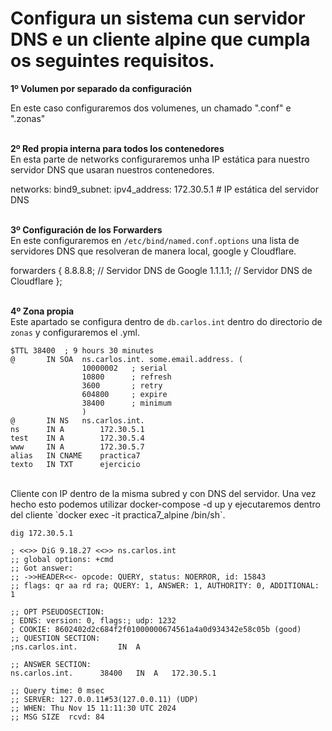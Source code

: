 # Configura un sistema cun servidor DNS e un cliente alpine que cumpla os seguintes requisitos.

**1º Volumen por separado da configuración** 

En este caso configuraremos dos volumenes, un chamado ".conf" e ".zonas"<br><br>

**2º Red propia interna para todos los contenedores**  
En esta parte de networks configuraremos unha IP estática para nuestro servidor DNS que usaran nuestros contenedores.<br>

networks:
      bind9_subnet:
        ipv4_address: 172.30.5.1  # IP estática del servidor DNS
<br><br>

**3º Configuración de los Forwarders**  
En este configuraremos en `/etc/bind/named.conf.options` una lista de servidores DNS que resolveran de manera local, google y Cloudflare.<br>

forwarders {
        8.8.8.8;  // Servidor DNS de Google
        1.1.1.1;  // Servidor DNS de Cloudflare
    };<br><br>


**4º Zona propia**  
Este apartado se configura dentro de  `db.carlos.int` dentro do directorio de `zonas` y configuraremos el .yml.  
```
$TTL 38400	; 9 hours 30 minutes
@		IN SOA	ns.carlos.int. some.email.address. (
				10000002   ; serial
				10800      ; refresh 
				3600       ; retry 
				604800     ; expire 
				38400      ; minimum 
				)
@		IN NS	ns.carlos.int.
ns		IN A		172.30.5.1
test	IN A		172.30.5.4
www		IN A		172.30.5.7
alias	IN CNAME	practica7
texto	IN TXT		ejercicio
``` 
<br>
Cliente con IP dentro de la misma subred y con DNS del servidor.
Una vez hecho esto podemos utilizar docker-compose -d up y ejecutaremos dentro del cliente `docker exec -it practica7_alpine /bin/sh`.<br>

`dig 172.30.5.1`<br>

```
; <<>> DiG 9.18.27 <<>> ns.carlos.int
;; global options: +cmd
;; Got answer:
;; ->>HEADER<<- opcode: QUERY, status: NOERROR, id: 15843
;; flags: qr aa rd ra; QUERY: 1, ANSWER: 1, AUTHORITY: 0, ADDITIONAL: 1

;; OPT PSEUDOSECTION:
; EDNS: version: 0, flags:; udp: 1232
; COOKIE: 8602402d2c684f2f01000000674561a4a0d934342e58c05b (good)
;; QUESTION SECTION:
;ns.carlos.int.			IN	A

;; ANSWER SECTION:
ns.carlos.int.		38400	IN	A	172.30.5.1

;; Query time: 0 msec
;; SERVER: 127.0.0.11#53(127.0.0.11) (UDP)
;; WHEN: Thu Nov 15 11:11:30 UTC 2024
;; MSG SIZE  rcvd: 84
```